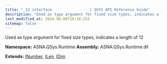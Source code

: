 ```yaml
---
title: "_12 interface                 | QSYS API Reference Guide"
description: "Used as type argument for fixed size types, indicates a length of 12  "
last_modified_at: 2024-08-09T16:18:25Z
sitemap: false
---
```


Used as type argument for fixed size types, indicates a length of 12 

**Namespace:** ASNA.QSys.Runtime
**Assembly:** ASNA.QSys.Runtime.dll

**Extends:** [INumber](/reference/runtime/qsys-runtime/i-number.html), [ILen](/reference/runtime/qsys-runtime/i-len.html), [IDim](/reference/runtime/qsys-runtime/i-dim.html)
<br>
<br>
